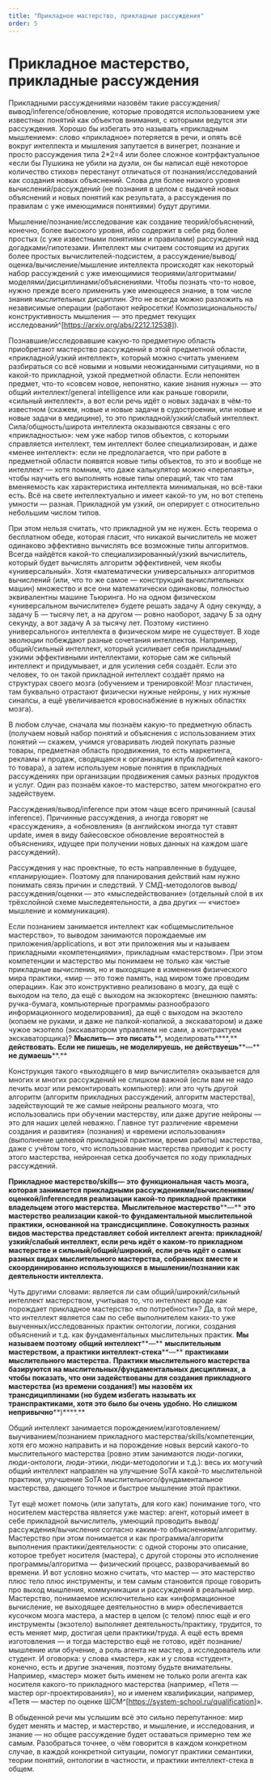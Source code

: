 ```yaml
---
title: "Прикладное мастерство, прикладные рассуждения"
order: 5
---
```


# Прикладное мастерство, прикладные рассуждения

Прикладными рассуждениями назовём такие рассуждения/вывод/inference/обновление, которые проводятся использованием уже известных понятий как объектов внимания, с которыми ведутся эти рассуждения. Хорошо бы избегать это называть «прикладным мышлением»: слово «прикладное» потеряется в речи, и опять всё вокруг интеллекта и мышления запутается в винегрет, познание и просто рассуждения типа 2\*2=4 или более сложное контрфактуальное «если бы Пушкина не убили на дуэли, он бы написал ещё некоторое количество стихов» перестанут отличаться от познания/исследований как создания новых объяснений. Слова для более низкого уровня вычислений/рассуждений (не познания в целом с выдачей новых объяснений и новых понятий как результата, а рассуждения по правилам с уже имеющимися понятиями) будут другими.

Мышление/познание/исследование как создание теорий/объяснений, конечно, более высокого уровня, ибо содержит в себе ряд более простых (с уже известными понятиями и правилами) рассуждений над догадками/гипотезами. Интеллект мы считаем состоящим из других более простых вычислителей-подсистем, а рассуждение/вывод/оценка/вычисление/мышление интеллекта происходят как некоторый набор рассуждений с уже имеющимися теориями/алгоритмами/моделями/дисциплинами/объяснениями. Чтобы познать что-то новое, нужно прежде всего применить уже имеющееся знание, в том числе знания мыслительных дисциплин. Это не всегда можно разложить на независимые операции (работают нейросетки! Композициональность/конструктивность мышления — это предмет текущих исследований^[<https://arxiv.org/abs/2212.12538>]).

Познавшие/исследовавшие какую-то предметную область приобретают мастерство рассуждений в этой предметной области, «прикладной/узкий интеллект», который можно считать умением разбираться со всё новыми и новыми неожиданными ситуациями, но в какой-то прикладной, узкой предметной области. Если непонятен предмет, что-то «совсем новое, непонятно, какие знания нужны» — это общий интеллект/general intelligence или как раньше говорили, «сильный интеллект», а вот если речь идёт о новых задачах в чём-то известном (скажем, новые и новые задачи в судостроении, или новые и новые задачи в медицине), то это прикладной/узкий/слабый интеллект. Сила/общность/широта интеллекта оказываются связаны с его «прикладностью»: чем уже набор типов объектов, с которыми справляется интеллект, тем интеллект более специализирован, и даже «менее интеллект»: если не предполагается, что при работе в предметной области появятся новые типы объектов, то это и вообще не интеллект — хотя помним, что даже калькулятор можно «перепаять», чтобы научить его выполнять новые типы операций, так что там вменяемость как характеристика интеллекта минимальная, но всё-таки есть. Всё на свете интеллектуально и имеет какой-то ум, но вот степень умности — разная. Прикладной ум узкий, он оперирует с относительно небольшим числом типов.

При этом нельзя считать, что прикладной ум не нужен. Есть теорема о бесплатном обеде, которая гласит, что никакой вычислитель не может одинаково эффективно вычислять все возможные типы алгоритмов. Всегда найдётся какой-то специализированный/узкий вычислитель, который будет вычислять алгоритм эффективней, чем якобы «универсальный». Хотя «математически универсальных» алгоритмов вычислений (или, что то же самое — конструкций вычислительных машин) множество и все они математически одинаковы, полностью эквивалентны машине Тьюринга. Но на одном физическом «универсальном вычислителе» будете решать задачу А одну секунду, а задачу Б — тысячу лет, а на другом — ровно наоборот, задачу Б за одну секунду, а вот задачу А за тысячу лет. Поэтому «истинно универсального» интеллекта в физическом мире не существует. В ходе эволюции побеждают разные сочетания интеллектов. Например, общий/сильный интеллект, который усиливает себя прикладными/узкими эффективными интеллектами, которые сам же сильный интеллект и придумывает, и для усиления себя создаёт. Если это человек, то он такой прикладной интеллект создаёт прямо на структурах своего мозга (обучением и тренировкой! Мозг пластичен, там буквально отрастают физически нужные нейроны, у них нужные синапсы, а ещё увеличивается кровоснабжение в нужных областях мозга).

В любом случае, сначала мы познаём какую-то предметную область (получаем новый набор понятий и объяснения с использованием этих понятий — скажем, учимся уговаривать людей покупать разные товары, предметная область продвижения, то есть маркетинга, рекламы и продаж, сводящаяся к организации клуба любителей какого-то товара), а затем используем новые понятия в прикладных рассуждениях при организации продвижения самых разных продуктов и услуг. Один раз познаём какое-то мастерство, затем многократно его задействуем.

Рассуждения/вывод/inference при этом чаще всего причинный (causal inference). Причинные рассуждения, а иногда говорят не «рассуждения», а «обновления» (в английском иногда тут ставят update, имея в виду байесовское обновление вероятностей в объяснениях, идущее при получении новых данных на каждом шаге рассуждений).

Рассуждения у нас проектные, то есть направленные в будущее, «планирующие». Поэтому для планирования действий нам нужно понимать связь причин и следствий. У СМД-методологов вывод/рассуждения/оценки — это «мыследействование» (отдельный слой в их трёхслойной схеме мыследеятельности, а два других — «чистое» мышление и коммуникация).

Если познанием занимается интеллект как «общемыслительное мастерство», то выводом занимаются порождаемые им приложения/applications, и вот эти приложения мы и называем прикладными «компетенциями», прикладным «мастерством». При этом компетенции и мастерство мы понимаем не только как чистые прикладные вычисления, но и выходящие в изменения физического мира практики, «мир — это тоже память, над миром тоже проводим операции». Как это конструктивно реализовано в мозгу, да ещё с выходом на тело, да ещё с выходом на экзокортекс (внешнюю память: ручка-бумага, компьютерные программы разнообразого информационного моделирования), да ещё с выходом на экзотело (копаем не руками, и даже не палкой-копалкой, а экскаватором) и даже чужое экзотело (экскаватором управляем не сами, а контрактуем экскаваторщика)? **Мы****слить****—** **это писать****, моделировать****,** **действовать. Е****сли не пишешь****, не моделируешь, не действуешь****—** **не думаешь****.**

Конструкция такого «выходящего в мир вычислителя» оказывается для многих и многих рассуждений не слишком важной (если вам не надо лечить мозг или ремонтировать компьютер): или это чуть другой алгоритм (алгоритм прикладных рассуждений, алгоритм мастерства), задействующий те же самые нейроны реального мозга, что использовались при обучении мастерству, или даже другие нейроны — это для наших целей неважно. Главное тут различение «времени создания и развития» (познания) и «времени использования» (выполнение целевой прикладной практики, время работы) мастерства, даже с учётом того, что использование мастерства приводит к росту этого мастерства, нейронная сетка дообучается по ходу прикладных рассуждений.

**Прикладное м****астерство****/****skills****—** **это** **функциональная** **часть мозга, которая занимается прикладными рассуждениями/вычислениями/оценкой/****inference****для реализации какой-то прикладной практики владельцем этого мастерства.** **Мыслительное мастерство****—** **это мастерство реализации какой-то фундаментальной мыслительной практики, основанной на трансдисциплине. Совокупность разных видов мастерства представляет собой интеллект агента: прикладной/узкий/слабый интеллект, если речь идёт о каком-то прикладном мастерстве и сильный/общий/широкий, если речь идёт о самых разных видах мыслительного мастерства, собранных вместе и скоординированно использующихся в мышлении/познании как деятельности интеллекта.**

Чуть другими словами: является ли сам общий/широкий/сильный интеллект мастерством, учитывая то, что интеллект вроде как порождает прикладное мастерство «по потребности»? Да, в той мере, что интеллект является сам по себе выполнителем каких-то уже выученных/исследованных практик онтологии, логики, создания объяснений и т.д. как фундаментальных мыслительных практик. **Мы называем поэтому** **общий** **интеллект****—** **мыслительным мастерством, а практики интеллект-стека****—** **практиками мыслительного мастерства.** **Практики мыслительного мастерства базируются на мыслительных/фундаментальных дисциплинах, а чтобы показать, что они задействованы для создания прикладного мастерства (из времени создания!) мы назовём их трансдициплинами (но будем избегать называть их транспрактиками, хотя это было бы очень удобно. Но слишком непривычно****)****.**

Общий интеллект занимается порождением/изготовлением/выучиванием/познанием прикладного мастерства/skills/компетенции, хотя его можно направить и на порождение новых версий какого-то мыслительного мастерства (ровно этим занимаются люди-логики, люди-онтологи, люди-этики, люди-методологии и т.д.): весь их могучий общий интеллект направлен на улучшение SoTA какой-то мыслительной практики, улучшение SoTA мыслительного/фундаментальное мастерства, дающего точное и быстрое мышление этой практики.

Тут ещё может помочь (или запутать, для кого как) понимание того, что носителем мастерства является уже мастер: агент, который имеет в себе прикладной вычислитель, умеющий проводить вывод/рассуждения/вычисления согласно каким-то объяснениям/алгоритму. Мастерство при этом понимается и как программа/алгоритм выполнения практики/деятельности: с одной стороны это описание, которое требует носителя (мастера), с другой стороны это исполнение программы/алгоритма — физический процесс, разворачиваемый во времени. И вот условно можно считать, что мастер — это мастерство плюс тело плюс инструменты, и тем самым становится проще говорить про выход мышления, коммуникации и рассуждений в реальный мир. Мастерство, понимаемое исключительно как «информационное вычисление, не выходящее деятельностно в мир» обеспечивается кусочком мозга мастера, а мастер в целом (с телом) плюс ещё и его инструменты (экзотело) выполняет деятельность/практику, трудится, то есть меняет мир, достигая цели практики/труда. А ещё есть время изготовления — и тогда мастерство ещё не готово, идёт познание/мышление или обучение, а роль агента не мастер, а исследователь или студент. И оговорка: у слова «мастер», как и у слова «студент», конечно, есть и другие значения, поэтому будьте внимательны. Например, «мастер» может быть именем не только роли агента как носителя какого-то прикладного мастерства (например, «Петя — мастер орг-проектирования»), но и именем квалификации, например, «Петя — мастер по оценке ШСМ^[<https://system-school.ru/qualification>]».

В обыденной речи мы услышим всё это сильно перепутанное: мир будет менять и мастер, и мастерство, и мышление, и исследования, и знание — но общее рассуждение будет оставаться примерно тем же самым. Разобраться точнее, о чём говорится в каждом конкретном случае, в каждой конкретной ситуации, помогут практики семантики, теории понятий, онтологии в частности, и практики интеллект-стека в общем.